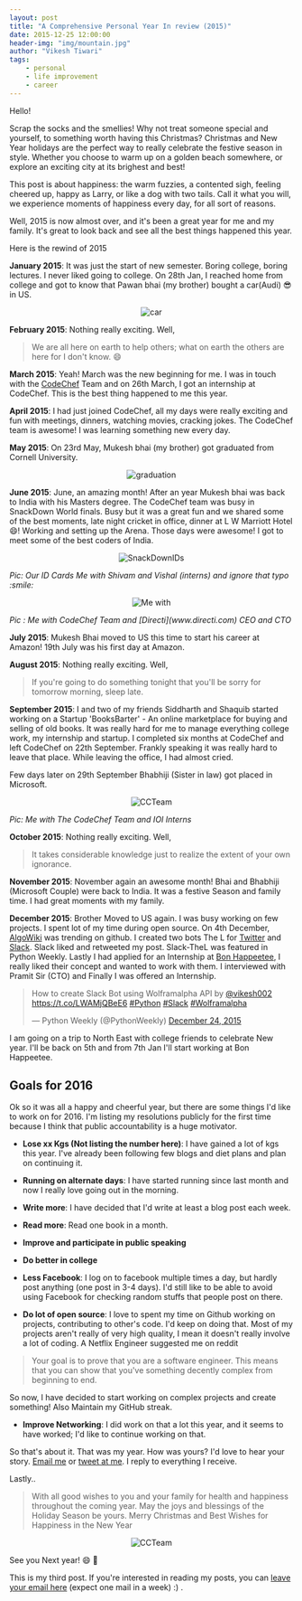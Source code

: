 ```yaml
---
layout: post
title: "A Comprehensive Personal Year In review (2015)"
date: 2015-12-25 12:00:00
header-img: "img/mountain.jpg"
author: "Vikesh Tiwari"
tags:
    - personal
    - life improvement
    - career
---
```


Hello!

Scrap the socks and the smellies! Why not treat someone special and yourself, to something worth having this Christmas? Christmas and New Year holidays are the perfect way to really celebrate the festive season in style. Whether you choose to warm up on a golden beach somewhere, or explore an exciting city at its brighest and best!

This post is about happiness: the warm fuzzies, a contented sigh, feeling cheered up, happy as Larry, or like a dog with two tails. Call it what you will, we experience moments of happiness every day, for all sort of reasons.

Well, 2015 is now almost over, and it's been a great year for me and my family. It's great to look back and see all the best things happened this year.

Here is the rewind of 2015


**January 2015**: It was just the start of new semester. Boring college, boring lectures. I never liked going to college. On 28th Jan, I reached home from college and got to know that Pawan bhai  (my brother) bought a car(Audi) :sunglasses: in US. 

<p align="center">
   <img align="centre" src="https://raw.githubusercontent.com/vicky002/vicky002.github.io/master/img/car.jpg" alt="car"/>
</p>



**February 2015**: Nothing really exciting. Well,
 > We are all here on earth to help others; what on earth the others are here for I don't know. :smile:




**March 2015**: Yeah! March was the new beginning for me. I was in touch with the [CodeChef](https://www.codechef.com) Team and on 26th March, I got an internship at CodeChef. This is the best thing happened to me this year.



**April 2015**: I had just joined CodeChef, all my days were really exciting and fun with meetings, dinners, watching movies, cracking jokes. The CodeChef team is awesome! I was learning something new every day.  


**May 2015**: On 23rd May, Mukesh bhai (my brother) got graduated from Cornell University.

<p align="center">
   <img align="centre" src="https://raw.githubusercontent.com/vicky002/vicky002.github.io/master/img/graduation.jpg" alt="graduation"/>
</p>

**June 2015**: June, an amazing month! After an year Mukesh bhai was back to India with his Masters degree. The CodeChef team was busy in SnackDown World finals. Busy but it was a great fun and we shared some of the best moments, late night cricket in office, dinner at L W Marriott Hotel :smile:! Working and setting up the Arena. Those days were awesome! I got to meet some of the best coders of India.

<p align="center">
<img align="centre" src="https://raw.githubusercontent.com/vicky002/vicky002.github.io/master/img/snackdown1.jpg" alt="SnackDownIDs" />
</p>
<i> Pic: Our ID Cards Me with Shivam and Vishal (interns) and ignore that typo :smile: </i>


<p align="center">
<img align="centre" src="https://raw.githubusercontent.com/vicky002/vicky002.github.io/master/img/Snackdown.jpg" alt="Me with" />
</p>
<i>Pic : Me with CodeChef Team and [Directi](www.directi.com) CEO and CTO</i>


**July 2015**: Mukesh Bhai moved to US this time to start his career at Amazon! 19th July was his first day at Amazon.


**August 2015**: Nothing really exciting. Well,
 > If you're going to do something tonight that you'll be sorry for tomorrow morning, sleep late.


**September 2015**: I and two of my friends Siddharth and Shaquib started working on a Startup 'BooksBarter' - An online marketplace for buying and selling of old books. It was really hard for me to manage everything college work, my internship and startup. I completed six months at CodeChef and left CodeChef on 22th September. Frankly speaking it was really hard to leave that place. While leaving the office, I had almost cried. 


Few days later on 29th September Bhabhiji (Sister in law) got placed in Microsoft. 

<p align="center">
<img align="centre" src="https://raw.githubusercontent.com/vicky002/vicky002.github.io/master/img/ccteam.jpg" alt="CCTeam" />
</p>
<i>Pic: Me with The CodeChef Team and IOI Interns </i> 




**October 2015**: Nothing really exciting. Well,
 > It takes considerable knowledge just to realize the extent of your own ignorance.


**November 2015**: November again an awesome month! Bhai and Bhabhiji (Microsoft Couple) were back to India. It was a festive Season and family time. I had great moments with my family.


**December 2015**: Brother Moved to US again. I was busy working on few projects. I spent lot of my time during open source. On 4th December, [AlgoWiki](https://github.com/vicky002/AlgoWiki) was trending on github. I created two bots The L for [Twitter](https://twitter.com/The_L__) and [Slack](https://github.com/vicky002/slack-thel). Slack liked and retweeted my post. Slack-TheL was featured in Python Weekly. Lastly I had applied for an Internship at [Bon Happeetee](http://www.bonhappetee.com/), I really liked their concept and wanted to work with them. I interviewed with Pramit Sir (CTO) and Finally I was offered an Internship. 

<blockquote class="twitter-tweet" lang="en"><p lang="en" dir="ltr">How to create Slack Bot using Wolframalpha API by <a href="https://twitter.com/vikesh002">@vikesh002</a> <a href="https://t.co/LWAMjQBeE6">https://t.co/LWAMjQBeE6</a> <a href="https://twitter.com/hashtag/Python?src=hash">#Python</a> <a href="https://twitter.com/hashtag/Slack?src=hash">#Slack</a> <a href="https://twitter.com/hashtag/Wolframalpha?src=hash">#Wolframalpha</a></p>&mdash; Python Weekly (@PythonWeekly) <a href="https://twitter.com/PythonWeekly/status/680055382606266368">December 24, 2015</a></blockquote>
<script async src="//platform.twitter.com/widgets.js" charset="utf-8"></script> 

I am going on a trip to North East with college friends to celebrate New year. I'll be back on 5th and from 7th Jan I'll start working at Bon Happeetee.


## Goals for 2016


Ok so it was all a happy and cheerful year, but there are some things I'd like to work on for 2016. I'm listing my resolutions publicly for the first time because I think that public accountability is a huge motivator.


- **Lose xx Kgs (Not listing the number here)**: I have gained a lot of kgs this year. I've already been following few blogs and diet plans and plan on continuing it.


- **Running on alternate days**: I have started running since last month and now I really love going out in the morning.


- **Write more**: I have decided that I'd write at least a blog post each week. 


- **Read more**: Read one book in a month.


- **Improve and participate in public speaking**


- **Do better in college**


- **Less Facebook**: I log on to facebook multiple times a day, but hardly post anything (one post in 3-4 days). I'd still like to be able to avoid using Facebook for checking random stuffs that people post on there.


- **Do lot of open source**: I love to spent my time on Github working on projects, contributing to other's code. I'd keep on doing that. Most of my projects aren't really of very high quality, I mean it doesn't really involve a lot of coding. 
A Netflix Engineer suggested me on reddit 
> Your goal is to prove that you are a software engineer. This means that you can show that you've something decently complex from beginning to end. 

 So now, I have decided to start working on complex projects and create something! Also Maintain my GitHub streak.

- **Improve Networking**: I did work on that a lot this year, and it seems to have worked; I'd like to continue working on that.


So that's about it. That was my year. How was yours? I'd love to hear your story. [Email me](tvicky002+git@gmail.com) or [tweet at me](https://twitter.com/vikesh002). I reply to everything I receive.


Lastly..


> With all good wishes
to you and your family
for health and happiness
throughout the coming year.
May the joys and blessings
of the Holiday Season be yours.
Merry Christmas and Best Wishes
for Happiness in the New Year

<p align="center">
<img align="centre" src="https://raw.githubusercontent.com/vicky002/vicky002.github.io/master/img/newyear.jpg" alt="CCTeam" />
</p>

See you Next year! :smile: :beers:




This is my third post. If you're interested in reading my posts, you can [leave your email here](http://eepurl.com/bIgxHz) (expect one mail in a week) :) .
